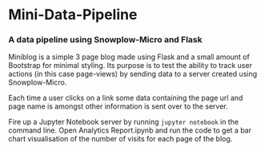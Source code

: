 # Mini-Data-Pipeline
### A data pipeline using Snowplow-Micro and Flask

Miniblog is a simple 3 page blog made using Flask and a small amount of Bootstrap for minimal styling.
Its purpose is to test the ability to track user actions (in this case page-views) by sending data to a server 
created using Snowplow-Micro. 

Each time a user clicks on a link some data containing the page url and page name is amongst other information
is sent over to the server.

Fire up a Jupyter Notebook server by running `jupyter notebook` in the command line.
Open Analytics Report.ipynb and run the code to get a bar chart visualisation of the number of visits for each page 
of the blog.
